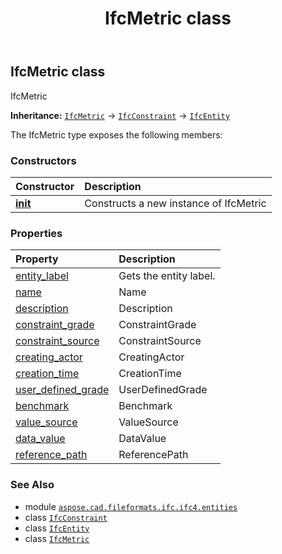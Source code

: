 ﻿---
title: IfcMetric class
second_title: Aspose.CAD for Python via .NET API References
description: 
type: docs
weight: 3830
url: /aspose.cad.fileformats.ifc.ifc4.entities/ifcmetric/
is_root: false
---

## IfcMetric class

IfcMetric



**Inheritance:** [`IfcMetric`](/cad/python-net/aspose.cad.fileformats.ifc.ifc4.entities/ifcmetric) → 
[`IfcConstraint`](/cad/python-net/aspose.cad.fileformats.ifc.ifc4.entities/ifcconstraint) → 
[`IfcEntity`](/cad/python-net/aspose.cad.fileformats.ifc/ifcentity)



The IfcMetric type exposes the following members:

### Constructors
| Constructor | Description |
| :- | :- |
| [__init__](/cad/python-net/aspose.cad.fileformats.ifc.ifc4.entities/ifcmetric/__init__/#) | Constructs a new instance of IfcMetric |


### Properties
| Property | Description |
| :- | :- |
| [entity_label](/cad/python-net/aspose.cad.fileformats.ifc.ifc4.entities/ifcmetric/entity_label) | Gets the entity label. |
| [name](/cad/python-net/aspose.cad.fileformats.ifc.ifc4.entities/ifcmetric/name) | Name |
| [description](/cad/python-net/aspose.cad.fileformats.ifc.ifc4.entities/ifcmetric/description) | Description |
| [constraint_grade](/cad/python-net/aspose.cad.fileformats.ifc.ifc4.entities/ifcmetric/constraint_grade) | ConstraintGrade |
| [constraint_source](/cad/python-net/aspose.cad.fileformats.ifc.ifc4.entities/ifcmetric/constraint_source) | ConstraintSource |
| [creating_actor](/cad/python-net/aspose.cad.fileformats.ifc.ifc4.entities/ifcmetric/creating_actor) | CreatingActor |
| [creation_time](/cad/python-net/aspose.cad.fileformats.ifc.ifc4.entities/ifcmetric/creation_time) | CreationTime |
| [user_defined_grade](/cad/python-net/aspose.cad.fileformats.ifc.ifc4.entities/ifcmetric/user_defined_grade) | UserDefinedGrade |
| [benchmark](/cad/python-net/aspose.cad.fileformats.ifc.ifc4.entities/ifcmetric/benchmark) | Benchmark |
| [value_source](/cad/python-net/aspose.cad.fileformats.ifc.ifc4.entities/ifcmetric/value_source) | ValueSource |
| [data_value](/cad/python-net/aspose.cad.fileformats.ifc.ifc4.entities/ifcmetric/data_value) | DataValue |
| [reference_path](/cad/python-net/aspose.cad.fileformats.ifc.ifc4.entities/ifcmetric/reference_path) | ReferencePath |



### See Also
* module [`aspose.cad.fileformats.ifc.ifc4.entities`](..)
* class [`IfcConstraint`](/cad/python-net/aspose.cad.fileformats.ifc.ifc4.entities/ifcconstraint)
* class [`IfcEntity`](/cad/python-net/aspose.cad.fileformats.ifc/ifcentity)
* class [`IfcMetric`](/cad/python-net/aspose.cad.fileformats.ifc.ifc4.entities/ifcmetric)
